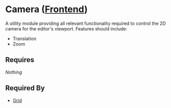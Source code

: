 # Camera ([Frontend](../../../frontend.md))

A utility module providing all relevant functionality required to control the 2D camera for the editor's viewport. Features should include:

- Translation
- Zoom

## Requires

*Nothing*

## Required By

- [Grid](../grid/grid.md)
